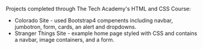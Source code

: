 Projects completed through The Tech Academy's HTML and CSS Course:
<br>
<ul>
  <li>Colorado Site - used Bootstrap4 compenents including navbar, jumbotron, form, cards, an alert and dropdowns.
  <li>Stranger Things Site - example home page styled with CSS and contains a navbar, image containers, and a form.
